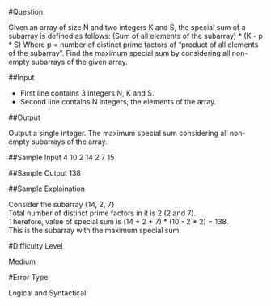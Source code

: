 #Question:

Given an array of size N and two integers K and S, the special sum of a subarray is defined as follows:
(Sum of all elements of the subarray) * (K - p * S)
Where p = number of distinct prime factors of “product of all elements of the subarray”.
Find the maximum special sum by considering all non-empty subarrays of the given array.

##Input
* First line contains 3 integers N, K and S.
* Second line contains N integers, the elements of the array.

##Output

Output a single integer. The maximum special sum considering all non-empty subarrays of the array.

##Sample Input
4 10 2
14 2 7 15

##Sample Output
138

##Sample Explaination

Consider the subarray {14, 2, 7} <br>
Total number of distinct prime factors in it is 2 (2 and 7).<br>
Therefore, value of special sum is (14 + 2 + 7) * (10 - 2 * 2) = 138. <br>
This is the subarray with the maximum special sum.<br>

#Difficulty Level

Medium

#Error Type

Logical and Syntactical